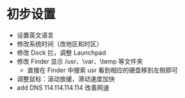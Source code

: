# 初步设置

- 设置英文语言
- 修改系统时间（改地区和时区）
- 修改 Dock 拦，调整 Launchpad 
- 修改 Finder 显示 /usr、\var、\temp 等文件夹
  - 直接在 Finder 中搜索 usr 看到相应的硬盘移到左侧即可
- 调整鼠标：滚动放缓，滑动速度加快
- add DNS 114.114.114.114 改善网速